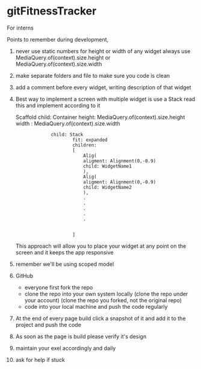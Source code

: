 # gitFitnessTracker
For interns

Points to remember during development,

1) never use static numbers for height or width of any widget
	always use 
	MediaQuery.of(context).size.height or
	MediaQuery.of(context).size.width
	
2) make separate folders and file to make sure you code is clean

3) add a comment before every widget, writing description of that widget

4) Best way to implement a screen with multiple widget is use a Stack
	read this and implement according to it
	
	Scaffold
		child: Container 
					height: MediaQuery.of(context).size.height
					width : MediaQuery.of(context).size.width
					
					child: Stack
							fit: expanded
							children:
							[
								Alig(
								aligment: Alignment(0,-0.9)
								child: WidgetName1
								),
								Alig(
								aligment: Alignment(0,-0.9)
								child: WidgetName2
								),
								.
								.
								.
								.
								.
								
								
							]
							
							
	This approach will allow you to place your widget at any point on the screen
	and it keeps the app responsive
	
5) remember we'll be using scoped model

6) GitHub
	- everyone first fork the repo 
	- clone the repo into your own system locally (clone the repo under your account)
	  (clone the repo you forked, not the original repo)
	- code into your local machine and push the code regularly
	
7) At the end of every page build click a snapshot of it and add it to the project and push the code

8) As soon as the page is build please verify it's design 

9) maintain your exel accordingly and daily

10) ask for help if stuck
